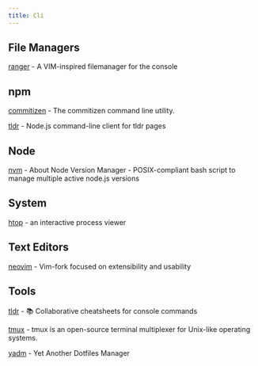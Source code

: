 ```yaml
---
title: Cli
---
```


## File Managers

[ranger](https://github.com/ranger/ranger) - A VIM-inspired filemanager for the console

## npm

[commitizen](https://github.com/commitizen/cz-cli) - The commitizen command line utility.

[tldr](https://github.com/tldr-pages/tldr-node-client) - Node.js command-line client for tldr pages

## Node

[nvm](https://github.com/nvm-sh/nvm) - About Node Version Manager - POSIX-compliant bash script to manage multiple active node.js versions

## System

[htop](https://htop.dev/) - an interactive process viewer

## Text Editors

[neovim](https://neovim.io/) - Vim-fork focused on extensibility and usability

## Tools

[tldr](https://tldr.sh/) - 📚 Collaborative cheatsheets for console commands

[tmux](https://github.com/tmux/tmux) - tmux is an open-source terminal multiplexer for Unix-like operating systems.

[yadm](https://yadm.io/) - Yet Another Dotfiles Manager
